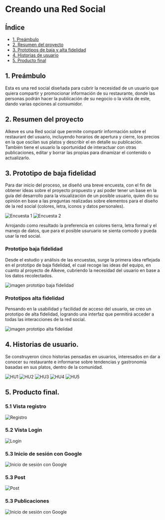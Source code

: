 # Creando una Red Social


## Índice

* [1. Preámbulo](#1-preámbulo)
* [2. Resumen del proyecto](#2-resumen-del-proyecto)
* [3. Prototipos de baja y alta fidelidad](#3-prototipos-de-baja-y-alta-fidelidad)
* [4. Historias de usuario](#4-historias-de-usuario)
* [5. Producto final](#5-producto-final)



## 1. Preámbulo

Esta es una red social diseñada para cubrir la necesidad de un usuario que quiera compartir y promocionar información de su restaurante, donde las personas podrán hacer la publicación de su negocio o la visita de este, dando varias opciones al consumidor.


## 2. Resumen del proyecto

Alkeve es una Red social que permite compartir información sobre el restaurant del usuario, incluyendo horarios de apertura y cierre, los precios en la que oscilan sus platos y describir el en detalle su publicación. También tiene el usuario la oportunidad de interactuar con otras publicaciones, editar y borrar las propias para dinamizar el contenido o actualizarlo.


## 3. Prototipo de baja fidelidad

Para dar inicio del proceso, se diseñó una breve encuesta, con el fin de obtener ideas sobre el proyecto propuesto y así poder tener un base en la guía del desarrollo para la visualización de un posible usuario, quien dio su opinión en base a las preguntas realizadas sobre elementos para el diseño de la red social (colores, letra, iconos y datos personales).

![Encuesta 1](src/img/Encuesta1.png)
![Encuesta 2](src/img/Encuesta2.png)

Arrojando como resultado la preferencia en colores tierra, letra formal y el manejo de datos, que para el posible usuruario se sienta comodo y pueda usar la red social.

### Prototipo baja fidelidad

Desde el estudio y análisis de las encuestas, surge la primera idea reflejada en el prototipo de baja fidelidad, el cual recoge las ideas del equipo, en cuanto al proyecto de Alkeve, cubriendo la necesidad del usuario en base a los datos recolectados.

![imagen prototipo baja fidelidad](src/img/PrototipoBajaFidelidad.jpg)


### Prototipos alta fidelidad


Pensando en la usabilidad y facilidad de acceso del usuario, se creo un prototipo de alta fidelidad, logrando una interfaz que permitirá acceder a todas las interacciones de la red social. 

![imagen prototipo alta fidelidad](src/img/PrototiposAltaFidelidad.png)


## 4. Historias de usuario.

Se construyeron cinco historias pensadas en usuarios, interesados en dar a conocer su restaurante e informarse sobre tendencias y gastronomía basadas en sus platos, dentro de la comunidad. 

![HU1](src/img/HU1.jpeg)
![HU2](src/img/HU2.jpeg)
![HU3](src/img/HU3.jpeg)
![HU4](src/img/HU4.jpeg)
![HU5](src/img/HU5.jpeg)

## 5. Producto final.

### 5.1 Vista registro

![Registro](src/img/Registro.jpeg)

### 5.2 Vista Login

![Login](src/img/Login.jpeg)

### 5.3 Inicio de sesión con Google

![Inicio de sesión con Google](src/img/iniciarSesionGoogle.png)

### 5.3 Post

![Post](src/img/Post.jpeg)

### 5.3 Publicaciones

![Inicio de sesión con Google](src/img/publicaciones.png)

